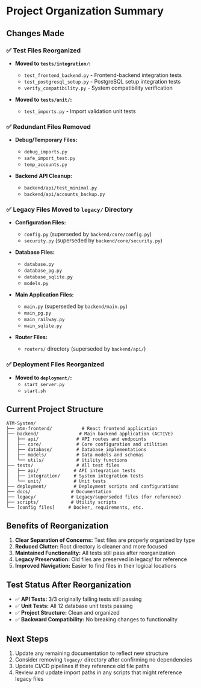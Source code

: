 # Project Organization Summary

## Changes Made

### ✅ **Test Files Reorganized**
- **Moved to `tests/integration/`:**
  - `test_frontend_backend.py` - Frontend-backend integration tests
  - `test_postgresql_setup.py` - PostgreSQL setup integration tests  
  - `verify_compatibility.py` - System compatibility verification

- **Moved to `tests/unit/`:**
  - `test_imports.py` - Import validation unit tests

### ✅ **Redundant Files Removed**
- **Debug/Temporary Files:**
  - `debug_imports.py`
  - `safe_import_test.py` 
  - `temp_accounts.py`

- **Backend API Cleanup:**
  - `backend/api/test_minimal.py`
  - `backend/api/accounts_backup.py`

### ✅ **Legacy Files Moved to `legacy/` Directory**
- **Configuration Files:**
  - `config.py` (superseded by `backend/core/config.py`)
  - `security.py` (superseded by `backend/core/security.py`)

- **Database Files:**
  - `database.py`
  - `database_pg.py` 
  - `database_sqlite.py`
  - `models.py`

- **Main Application Files:**
  - `main.py` (superseded by `backend/main.py`)
  - `main_pg.py`
  - `main_railway.py`
  - `main_sqlite.py`

- **Router Files:**
  - `routers/` directory (superseded by `backend/api/`)

### ✅ **Deployment Files Reorganized**
- **Moved to `deployment/`:**
  - `start_server.py`
  - `start.sh`

## Current Project Structure

```
ATM-System/
├── atm-frontend/           # React frontend application
├── backend/               # Main backend application (ACTIVE)
│   ├── api/              # API routes and endpoints
│   ├── core/             # Core configuration and utilities
│   ├── database/         # Database implementations
│   ├── models/           # Data models and schemas
│   └── utils/            # Utility functions
├── tests/                # All test files
│   ├── api/             # API integration tests
│   ├── integration/     # System integration tests
│   └── unit/            # Unit tests
├── deployment/          # Deployment scripts and configurations
├── docs/               # Documentation
├── legacy/             # Legacy/superseded files (for reference)
├── scripts/            # Utility scripts
└── [config files]     # Docker, requirements, etc.
```

## Benefits of Reorganization

1. **Clear Separation of Concerns:** Test files are properly organized by type
2. **Reduced Clutter:** Root directory is cleaner and more focused
3. **Maintained Functionality:** All tests still pass after reorganization
4. **Legacy Preservation:** Old files are preserved in legacy/ for reference
5. **Improved Navigation:** Easier to find files in their logical locations

## Test Status After Reorganization

- ✅ **API Tests:** 3/3 originally failing tests still passing
- ✅ **Unit Tests:** All 12 database unit tests passing
- ✅ **Project Structure:** Clean and organized
- ✅ **Backward Compatibility:** No breaking changes to functionality

## Next Steps

1. Update any remaining documentation to reflect new structure
2. Consider removing `legacy/` directory after confirming no dependencies
3. Update CI/CD pipelines if they reference old file paths
4. Review and update import paths in any scripts that might reference legacy files
